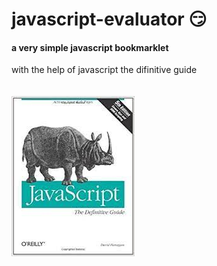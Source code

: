 # javascript-evaluator 😏                                                                                           
#### a very simple javascript bookmarklet 
 
with the help of javascript the difinitive guide<br/><br/><br/>
![difinitive guide](download.jpg)
